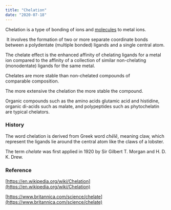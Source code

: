 ```yaml
---
title: "Chelation"
date: "2020-07-18"
---
```


Chelation is a type of bonding of ions and [molecules](https://chemistdictionary.com/molecule/) to metal ions.

 It involves the formation of two or more separate coordinate bonds between a polydentate (multiple bonded) ligands and a single central atom.

The chelate effect is the enhanced affinity of chelating ligands for a metal ion compared to the affinity of a collection of similar non-chelating (monodentate) ligands for the same metal.

Chelates are more stable than non-chelated compounds of comparable composition.

The more extensive the chelation the more stable the compound.

Organic compounds such as the amino acids glutamic acid and histidine, organic di-acids such as malate, and polypeptides such as phytochelatin are typical chelators.

### History

The word chelation is derived from Greek word _chēlē_, meaning claw, which represent the ligands lie around the central atom like the claws of a lobster. 

The term _chelate_ was first applied in 1920 by Sir Gilbert T. Morgan and H. D. K. Drew.

### Reference

[https://en.wikipedia.org/wiki/Chelation](https://en.wikipedia.org/wiki/Chelation)

[https://www.britannica.com/science/chelate](https://www.britannica.com/science/chelate)
